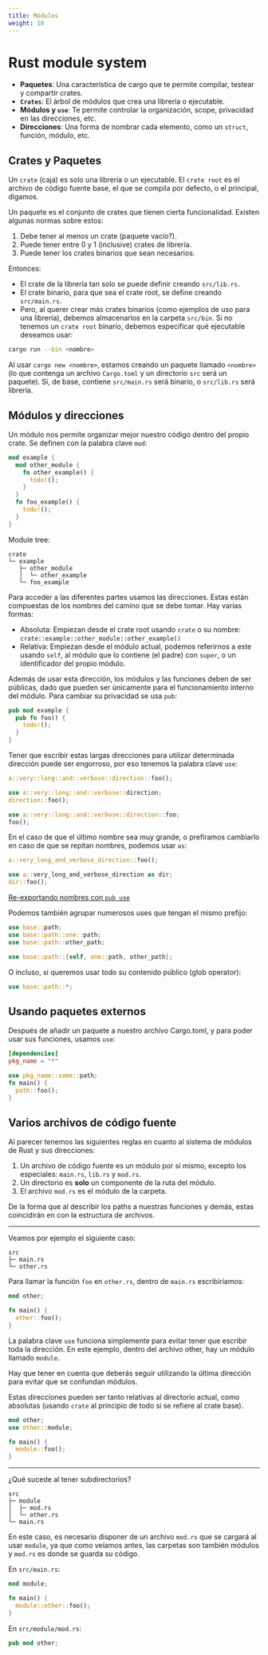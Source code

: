 ```yaml
---
title: Módulos
weight: 10
---
```



# Rust module system

+ **Paquetes**: Una característica de cargo que te permite compilar, testear y
  compartir crates.
+ **`Crates`**: El árbol de módulos que crea una librería o ejecutable.
+ **Módulos y `use`**: Te permite controlar la organización, scope, privacidad
  en las direcciones, etc.
+ **Direcciones**: Una forma de nombrar cada elemento, como un `struct`,
  función, módulo, etc.


## Crates y Paquetes

Un `crate` (caja) es solo una librería o un ejecutable.
El `crate root` es el archivo de código fuente base, el que se compila por
defecto, o el principal, digamos.

Un paquete es el conjunto de crates que tienen cierta funcionalidad. Existen
algunas normas sobre estos:

1. Debe tener al menos un crate (paquete vacío?).
2. Puede tener entre 0 y 1 (inclusive) crates de librería.
3. Puede tener los crates binarios que sean necesarios.

Entonces:

+ El crate de la librería tan solo se puede definir creando `src/lib.rs`.
+ El crate binario, para que sea el crate root, se define creando `src/main.rs`.
+ Pero, al querer crear más crates binarios (como ejemplos de uso para una
librería), debemos almacenarlos en la carpeta `src/bin`. Si no tenemos un
`crate root` binario, debemos especificar qué ejecutable deseamos usar:

```sh
cargo run --bin <nombre>
```

Al usar `cargo new <nombre>`, estamos creando un paquete llamado `<nombre>` (lo
que contenga un archivo `Cargo.toml` y un directorio `src` será un paquete). Si,
de base, contiene `src/main.rs` será binario, o `src/lib.rs` será librería.


## Módulos y direcciones

Un módulo nos permite organizar mejor nuestro código dentro del propio crate. Se
definen con la palabra clave `mod`:

```rust
mod example {
  mod other_module {
    fn other_example() {
      todo!();
    }
  }
  fn foo_example() {
    todo!();
  }
}
```

Module tree:

```
crate
└─ example
   ├─ other_module
   │  └─ other_example
   └─ foo_example
```

Para acceder a las diferentes partes usamos las direcciones. Estas están
compuestas de los nombres del camino que se debe tomar. Hay varias formas:

+ Absoluta: Empiezan desde el crate root usando `crate` o su nombre:
`crate::example::other_module::other_example()`
+ Relativa: Empiezan desde el módulo actual, podemos referirnos a este usando
`self`, al módulo que lo contiene (el padre) con `super`, o un identificador del
propio módulo.

Además de usar esta dirección, los módulos y las funciones deben de ser
públicas, dado que pueden ser únicamente para el funcionamiento interno del
módulo. Para cambiar su privacidad se usa `pub`:

```rust
pub mod example {
  pub fn foo() {
    todo!();
  }
}
```

Tener que escribir estas largas direcciones para utilizar determinada dirección
puede ser engorroso, por eso tenemos la palabra clave `use`:

```rust
a::very::long::and::verbose::direction::foo();

use a::very::long::and::verbose::direction;
direction::foo();

use a::very::long::and::verbose::direction::foo;
foo();
```

En el caso de que el último nombre sea muy grande, o prefiramos cambiarlo en
caso de que se repitan nombres, podemos usar `as`:

```rust
a::very_long_and_verbose_direction::foo();

use a::very_long_and_verbose_direction as dir;
dir::foo();
```

[Re-exportando nombres con `pub use`](https://doc.rust-lang.org/book/ch07-04-bringing-paths-into-scope-with-the-use-keyword.html#re-exporting-names-with-pub-use)

Podemos también agrupar numerosos uses que tengan el mismo prefijo:

```rust
use base::path;
use base::path::one::path;
use base::path::other_path;

use base::path::{self, one::path, other_path};
```

O incluso, si queremos usar todo su contenido público (glob operator):

```rust
use base::path::*;
```


## Usando paquetes externos

Después de añadir un paquete a nuestro archivo Cargo.toml, y para poder usar sus
funciones, usamos `use`:

```toml
[dependencies]
pkg_name = "*"
```

```rust
use pkg_name::some::path;
fn main() {
  path::foo();
}
```


## Varios archivos de código fuente

Al parecer tenemos las siguientes reglas en cuanto al sistema de módulos de
Rust y sus direcciones:

1. Un archivo de código fuente es un módulo por sí mismo, excepto los
especiales: `main.rs`, `lib.rs` y `mod.rs`.
2. Un directorio es **solo** un componente de la ruta del módulo.
3. El archivo `mod.rs` es el módulo de la carpeta.

De la forma que al describir los paths a nuestras funciones y demás, estas
coincidirán en con la estructura de archivos.

--------------------------------------------------------------------------------

Veamos por ejemplo el siguiente caso:

```
src
├─ main.rs
└─ other.rs
```

Para llamar la función `foo` en `other.rs`, dentro de `main.rs` escribiríamos:

```rust
mod other;

fn main() {
  other::foo();
}
```

La palabra clave `use` funciona simplemente para evitar tener que escribir toda
la dirección. En este ejemplo, dentro del archivo other, hay un módulo llamado
`module`.

Hay que tener en cuenta que deberás seguir utilizando la última dirección para
evitar que se confundan módulos.

Estas direcciones pueden ser tanto relativas al directorio actual, como
absolutas (usando `crate` al principio de todo si se refiere al crate base).

```rust
mod other;
use other::module;

fn main() {
  module::foo();
}
```

--------------------------------------------------------------------------------

¿Qué sucede al tener subdirectorios?

```
src
├─ module
│  ├─ mod.rs
│  └─ other.rs
└─ main.rs
```

En este caso, es necesario disponer de un archivo `mod.rs` que se cargará al
usar `module`, ya que como veíamos antes, las carpetas son también módulos y
`mod.rs` es donde se guarda su código.

En `src/main.rs`:

```rust
mod module;

fn main() {
  module::other::foo();
}
```

En `src/module/mod.rs`:

```rust
pub mod other;
```

